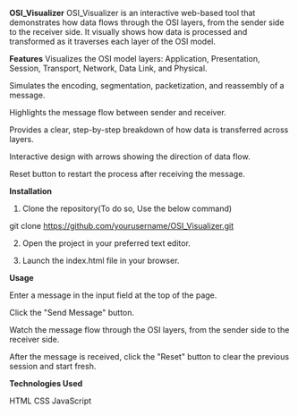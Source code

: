 **OSI_Visualizer**
OSI_Visualizer is an interactive web-based tool that demonstrates how data flows through the OSI layers, from the sender side to the receiver side. It visually shows how data is processed and transformed as it traverses each layer of the OSI model.

**Features**
Visualizes the OSI model layers: Application, Presentation, Session, Transport, Network, Data Link, and Physical.

Simulates the encoding, segmentation, packetization, and reassembly of a message.

Highlights the message flow between sender and receiver.

Provides a clear, step-by-step breakdown of how data is transferred across layers.

Interactive design with arrows showing the direction of data flow.

Reset button to restart the process after receiving the message.


**Installation**

1. Clone the repository(To do so, Use the below command)

git clone https://github.com/yourusername/OSI_Visualizer.git

2. Open the project in your preferred text editor.

3. Launch the index.html file in your browser.


**Usage**

Enter a message in the input field at the top of the page.

Click the "Send Message" button.

Watch the message flow through the OSI layers, from the sender side to the receiver side.

After the message is received, click the "Reset" button to clear the previous session and start fresh.


**Technologies Used**

HTML
CSS
JavaScript
